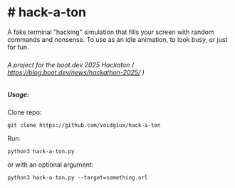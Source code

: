 # \# hack-a-ton

A fake terminal "hacking" simulation that fills your screen with random commands and nonsense. To use as an idle animation, to look busy, or just for fun.

##### 

###### A project for the boot.dev 2025 Hackaton ( https://blog.boot.dev/news/hackathon-2025/ )

##### 

##### Usage:



Clone repo: 

```git clone https://github.com/voidgiux/hack-a-ton```



Run: 

```python3 hack-a-ton.py```



or with an optional argument: 

```python3 hack-a-ton.py --target=something.url```

